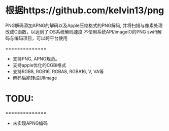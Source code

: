 # 根据https://github.com/kelvin13/png
PNG解码添加APNG的解码以及Apple压缩格式的PNG解码, 并将扫描与像素处理改成C函数，以达到了iOS系统解码速度
不使用系统API/imageIO的PNG swift解码与编码项目，可以跨平台使用

==============
- 支持PNG, APNG规范。
- 支持apple优化的CGBi格式
- 支持RGB8, RGB16, RGBA8, RGBA16, V, VA等
- 解码后能转成UIImage
# TODU:
==============
- 未实现APNG编码
